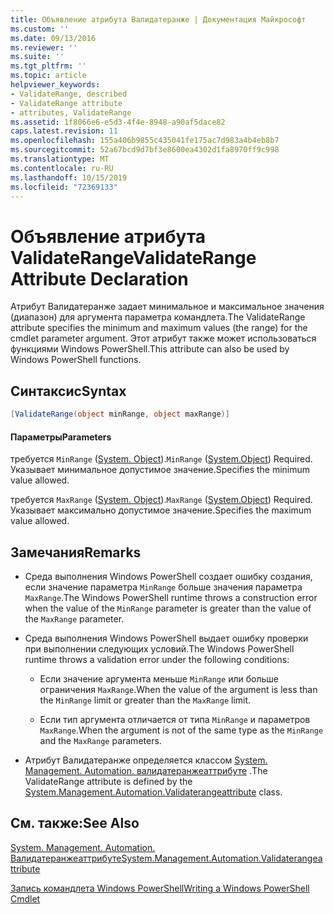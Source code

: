 ```yaml
---
title: Объявление атрибута Валидатеранже | Документация Майкрософт
ms.custom: ''
ms.date: 09/13/2016
ms.reviewer: ''
ms.suite: ''
ms.tgt_pltfrm: ''
ms.topic: article
helpviewer_keywords:
- ValidateRange, described
- ValidateRange attribute
- attributes, ValidateRange
ms.assetid: 1f8066e6-e5d3-4f4e-8948-a90af5dace82
caps.latest.revision: 11
ms.openlocfilehash: 155a406b9855c435041fe175ac7d983a4b4eb8b7
ms.sourcegitcommit: 52a67bcd9d7bf3e8600ea4302d1fa8970ff9c998
ms.translationtype: MT
ms.contentlocale: ru-RU
ms.lasthandoff: 10/15/2019
ms.locfileid: "72369133"
---
```

# <a name="validaterange-attribute-declaration"></a><span data-ttu-id="73cb6-102">Объявление атрибута ValidateRange</span><span class="sxs-lookup"><span data-stu-id="73cb6-102">ValidateRange Attribute Declaration</span></span>

<span data-ttu-id="73cb6-103">Атрибут Валидатеранже задает минимальное и максимальное значения (диапазон) для аргумента параметра командлета.</span><span class="sxs-lookup"><span data-stu-id="73cb6-103">The ValidateRange attribute specifies the minimum and maximum values (the range) for the cmdlet parameter argument.</span></span> <span data-ttu-id="73cb6-104">Этот атрибут также может использоваться функциями Windows PowerShell.</span><span class="sxs-lookup"><span data-stu-id="73cb6-104">This attribute can also be used by Windows PowerShell functions.</span></span>

## <a name="syntax"></a><span data-ttu-id="73cb6-105">Синтаксис</span><span class="sxs-lookup"><span data-stu-id="73cb6-105">Syntax</span></span>

```csharp
[ValidateRange(object minRange, object maxRange)]
```

#### <a name="parameters"></a><span data-ttu-id="73cb6-106">Параметры</span><span class="sxs-lookup"><span data-stu-id="73cb6-106">Parameters</span></span>

<span data-ttu-id="73cb6-107">требуется `MinRange` ([System. Object](/dotnet/api/system.object)).</span><span class="sxs-lookup"><span data-stu-id="73cb6-107">`MinRange` ([System.Object](/dotnet/api/system.object)) Required.</span></span> <span data-ttu-id="73cb6-108">Указывает минимальное допустимое значение.</span><span class="sxs-lookup"><span data-stu-id="73cb6-108">Specifies the minimum value allowed.</span></span>

<span data-ttu-id="73cb6-109">требуется `MaxRange` ([System. Object](/dotnet/api/system.object)).</span><span class="sxs-lookup"><span data-stu-id="73cb6-109">`MaxRange` ([System.Object](/dotnet/api/system.object)) Required.</span></span> <span data-ttu-id="73cb6-110">Указывает максимально допустимое значение.</span><span class="sxs-lookup"><span data-stu-id="73cb6-110">Specifies the maximum value allowed.</span></span>

## <a name="remarks"></a><span data-ttu-id="73cb6-111">Замечания</span><span class="sxs-lookup"><span data-stu-id="73cb6-111">Remarks</span></span>

- <span data-ttu-id="73cb6-112">Среда выполнения Windows PowerShell создает ошибку создания, если значение параметра `MinRange` больше значения параметра `MaxRange`.</span><span class="sxs-lookup"><span data-stu-id="73cb6-112">The Windows PowerShell runtime throws a construction error when the value of the `MinRange` parameter is greater than the value of the `MaxRange` parameter.</span></span>

- <span data-ttu-id="73cb6-113">Среда выполнения Windows PowerShell выдает ошибку проверки при выполнении следующих условий.</span><span class="sxs-lookup"><span data-stu-id="73cb6-113">The Windows PowerShell runtime throws a validation error under the following conditions:</span></span>

    - <span data-ttu-id="73cb6-114">Если значение аргумента меньше `MinRange` или больше ограничения `MaxRange`.</span><span class="sxs-lookup"><span data-stu-id="73cb6-114">When the value of the argument is less than the `MinRange` limit or greater than the `MaxRange` limit.</span></span>

    - <span data-ttu-id="73cb6-115">Если тип аргумента отличается от типа `MinRange` и параметров `MaxRange`.</span><span class="sxs-lookup"><span data-stu-id="73cb6-115">When the argument is not of the same type as the `MinRange` and the `MaxRange` parameters.</span></span>

- <span data-ttu-id="73cb6-116">Атрибут Валидатеранже определяется классом [System. Management. Automation. валидатеранжеаттрибуте](/dotnet/api/System.Management.Automation.ValidateRangeAttribute) .</span><span class="sxs-lookup"><span data-stu-id="73cb6-116">The ValidateRange attribute is defined by the [System.Management.Automation.Validaterangeattribute](/dotnet/api/System.Management.Automation.ValidateRangeAttribute) class.</span></span>

## <a name="see-also"></a><span data-ttu-id="73cb6-117">См. также:</span><span class="sxs-lookup"><span data-stu-id="73cb6-117">See Also</span></span>

[<span data-ttu-id="73cb6-118">System. Management. Automation. Валидатеранжеаттрибуте</span><span class="sxs-lookup"><span data-stu-id="73cb6-118">System.Management.Automation.Validaterangeattribute</span></span>](/dotnet/api/System.Management.Automation.ValidateRangeAttribute)

[<span data-ttu-id="73cb6-119">Запись командлета Windows PowerShell</span><span class="sxs-lookup"><span data-stu-id="73cb6-119">Writing a Windows PowerShell Cmdlet</span></span>](./writing-a-windows-powershell-cmdlet.md)
